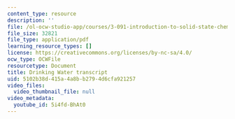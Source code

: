 ```yaml
---
content_type: resource
description: ''
file: /ol-ocw-studio-app/courses/3-091-introduction-to-solid-state-chemistry-fall-2018/5i4fd-BhAt0_transcript.pdf
file_size: 32821
file_type: application/pdf
learning_resource_types: []
license: https://creativecommons.org/licenses/by-nc-sa/4.0/
ocw_type: OCWFile
resourcetype: Document
title: Drinking Water transcript
uid: 5102b38d-415a-4a8b-b279-4d6cfa921257
video_files:
  video_thumbnail_file: null
video_metadata:
  youtube_id: 5i4fd-BhAt0
---
```

